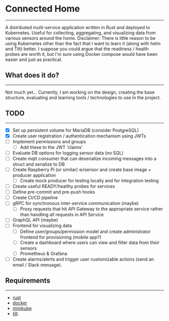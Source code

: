 # Connected Home
___

A distributed multi-service application written in Rust and deployed to Kubernetes. Useful for collecting, aggregating, 
and visualizing data from various sensors around the home. Disclaimer: There is little reason to be using Kubernetes 
other than the fact that I want to learn it (along with helm and Tilt) better. I suppose you could argue that the 
readiness / health probes are worth it, but I'm sure using Docker compose would have been easier and just as practical. 


## What does it do?
___

Not much yet... Currently, I am working on the design, creating the base structure, evaluating and learning tools / 
technologies to use in the project. 

## TODO
___

* [x] Set up persistent volume for MariaDB (consider PostgreSQL)
* [x] Create user registration / authentication mechanism using JWTs
* [ ] Implement permissions and groups 
  * [ ] Add these to the JWT 'claims'
* [ ] Evaluate DB options for logging sensor data (no SQL)  
* [ ] Create mqtt consumer that can deserialize incoming messages into a struct and serialize to DB
* [ ] Create Raspberry Pi (or similar) w/sensor and create base image + producer application
    * [ ] Create mock producer for testing locally and for integration testing
* [ ] Create useful READY/healthy probes for services
* [ ] Define pre-commit and pre-push hooks
* [ ] Create CI/CD pipeline    
* [ ] gRPC for synchronous inter-service communication (maybe)
  * [ ] Proxy requests that hit API Gateway to the appropriate service rather than handling all requests in API Service
* [ ] GraphQL API (maybe)
* [ ] Frontend for visualizing data
    * [ ] Define user/groups/permission model and create administrator frontend for provisioning (mobile app?)
    * [ ] Create a dashboard where users can view and filter data from their sensors
    * [ ] Prometheus & Grafana
* [ ] Create alarms/alerts and trigger user customizable actions (send an email / Slack message). 

## Requirements
___

* [rust](https://www.rust-lang.org/tools/install)
* [docker](https://www.docker.com/)
* [minikube](https://minikube.sigs.k8s.io/docs/start/)
* [tilt](https://tilt.dev/)
